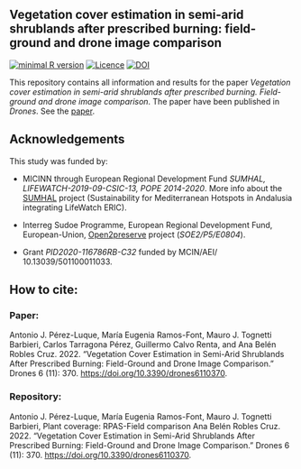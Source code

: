 ## Vegetation cover estimation in semi-arid shrublands after prescribed burning: field-ground and drone image comparison

[![minimal R version](https://img.shields.io/badge/R%3E%3D-4.2.1-brightgreen.svg)](https://cran.r-project.org/) [![Licence](https://img.shields.io/github/license/mashape/apistatus.svg)](http://choosealicense.com/licenses/mit/) [![DOI](https://zenodo.org/badge/541528099.svg)](https://zenodo.org/badge/latestdoi/541528099)


This repository contains all information and results for the paper 
*Vegetation cover estimation in semi-arid shrublands after prescribed burning. Field-ground and drone image comparison*. The paper have been published in *Drones*. See the [paper](https://doi.org/10.3390/drones6110370).


## Acknowledgements 
This study was funded by: 

* MICINN through European Regional Development Fund *SUMHAL, LIFEWATCH-2019-09-CSIC-13, POPE 2014-2020*. More info about the [SUMHAL](https://lifewatcheric-sumhal.csic.es/) project (Sustainability for Mediterranean Hotspots in Andalusia integrating LifeWatch ERIC).  

* Interreg Sudoe Programme, European Regional Development Fund, European-Union, [Open2preserve](https://open2preserve.eu/) project (*SOE2/P5/E0804*). 

* Grant *PID2020-116786RB-C32* funded by MCIN/AEI/ 10.13039/501100011033. 

## How to cite: 

### Paper: 
Antonio J. Pérez-Luque, María Eugenia Ramos-Font, Mauro J. Tognetti Barbieri, Carlos Tarragona Pérez, Guillermo Calvo Renta, and Ana Belén Robles Cruz. 2022. “Vegetation Cover Estimation in Semi-Arid Shrublands After Prescribed Burning: Field-Ground and Drone Image Comparison.” Drones 6 (11): 370. https://doi.org/10.3390/drones6110370.

### Repository: 
Antonio J. Pérez-Luque, María Eugenia Ramos-Font, Mauro J. Tognetti Barbieri, Plant coverage: RPAS-Field comparison Ana Belén Robles Cruz. 2022. “Vegetation Cover Estimation in Semi-Arid Shrublands After Prescribed Burning: Field-Ground and Drone Image Comparison.” Drones 6 (11): 370. https://doi.org/10.3390/drones6110370.